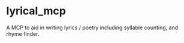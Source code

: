 # lyrical_mcp
A MCP to aid in writing lyrics / poetry including syllable counting, and rhyme finder.
